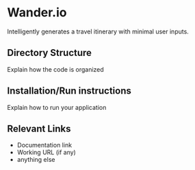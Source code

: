 # Wander.io
Intelligently generates a travel itinerary with minimal user inputs.

## Directory Structure
Explain how the code is organized

## Installation/Run instructions
Explain how to run your application

## Relevant Links 
- Documentation link
- Working URL (if any)
- anything else


